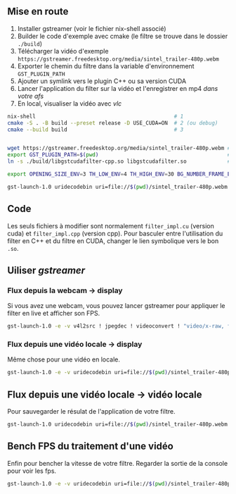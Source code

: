 

## Mise en route

1. Installer gstreamer (voir le fichier nix-shell associé)
2. Builder le code d'exemple avec cmake (le filtre se trouve dans le dossier ``./build``)
3. Télécharger la vidéo d'exemple ``https://gstreamer.freedesktop.org/media/sintel_trailer-480p.webm``
4. Exporter le chemin du filtre dans la variable d'environnement ``GST_PLUGIN_PATH``
5. Ajouter un symlink vers le plugin C++ ou sa version CUDA
6. Lancer l'application du filter sur la vidéo et l'enregistrer en mp4 *dans votre afs*
7. En local, visualiser la vidéo avec *vlc*


```sh
nix-shell                                            # 1
cmake -S . -B build --preset release -D USE_CUDA=ON  # 2 (ou debug)
cmake --build build                                  # 3


wget https://gstreamer.freedesktop.org/media/sintel_trailer-480p.webm # 4
export GST_PLUGIN_PATH=$(pwd)                                         # 5
ln -s ./build/libgstcudafilter-cpp.so libgstcudafilter.so             # 6

export OPENING_SIZE_ENV=3 TH_LOW_ENV=4 TH_HIGH_ENV=30 BG_NUMBER_FRAME_ENV=10 

gst-launch-1.0 uridecodebin uri=file://$(pwd)/sintel_trailer-480p.webm ! videoconvert ! "video/x-raw, format=(string)RGB" ! cudafilter ! videoconvert ! video/x-raw, format=I420 ! x264enc ! mp4mux ! filesink location=video.mp4 #7
```

## Code

Les seuls fichiers à modifier sont normalement ``filter_impl.cu`` (version cuda) et ``filter_impl.cpp`` (version cpp). Pour basculer entre l'utilisation du filter en C++ et du filtre en CUDA, changer le lien symbolique vers le bon ``.so``.


## Uiliser *gstreamer*

### Flux depuis la webcam -> display

Si vous avez une webcam, vous pouvez lancer gstreamer pour appliquer le filter en live et afficher son FPS.

```sh
gst-launch-1.0 -e -v v4l2src ! jpegdec ! videoconvert ! "video/x-raw, format=(string)RGB" ! cudafilter ! videoconvert ! fpsdisplaysink
```

### Flux depuis une vidéo locale -> display

Même chose pour une vidéo en locale.

```sh
gst-launch-1.0 -e -v uridecodebin uri=file://$(pwd)/sintel_trailer-480p.webm !  videoconvert ! "video/x-raw, format=(string)RGB" ! cudafilter ! videoconvert ! fpsdisplaysink
```

## Flux depuis une vidéo locale -> vidéo locale

Pour sauvegarder le résulat de l'application de votre filtre.

```sh
gst-launch-1.0 uridecodebin uri=file://$(pwd)/sintel_trailer-480p.webm ! videoconvert ! "video/x-raw, format=(string)RGB" ! cudafilter ! videoconvert ! video/x-raw, format=I420 ! x264enc ! mp4mux ! filesink location=video.mp4
```


## Bench FPS du traitement d'une vidéo

Enfin pour bencher la vitesse de votre filtre. Regarder la sortie de la console pour voir les fps. 

```sh
gst-launch-1.0 -e -v uridecodebin uri=file://$(pwd)/sintel_trailer-480p.webm !  videoconvert ! "video/x-raw, format=(string)RGB" ! cudafilter ! videoconvert ! fpsdisplaysink video-sink=fakesink sync=false
```